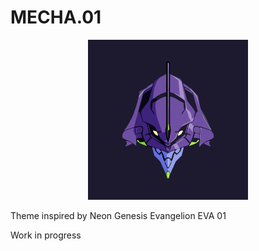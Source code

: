 # MECHA.01

<p align="center">
    <img width="256" height="256" src="https://raw.githubusercontent.com/gianmazzoran/mecha-01/main/images/mecha-01-logo.png">
</p>

Theme inspired by Neon Genesis Evangelion EVA 01

Work in progress

